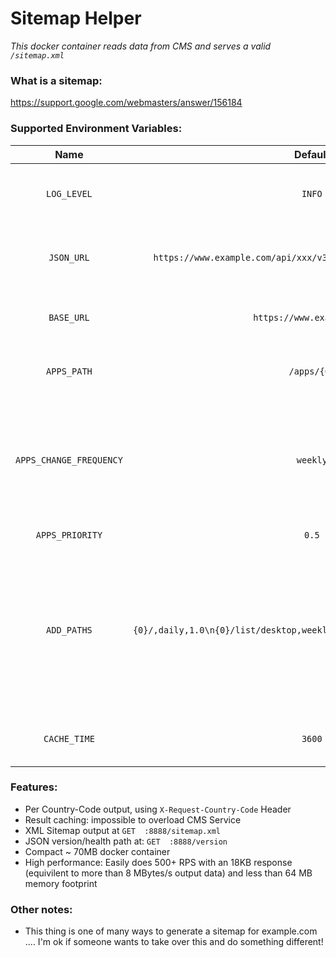 # Sitemap Helper

*This docker container reads data from CMS and serves a valid `/sitemap.xml`*

### What is a sitemap:
https://support.google.com/webmasters/answer/156184

### Supported Environment Variables:

| Name  | Default | Description |
|:--:|:--:|:--|
|`LOG_LEVEL`             | `INFO` | Any log level supported by Python e.g. `DEBUG / INFO / WARN / ERROR`
|`JSON_URL`              | `https://www.example.com/api/xxx/v3/products?size=1000&cnty={0}` | API to GET `app_id` list from. `{0}` will be replaced by capital 2-letter country code/ 
|`BASE_URL`              | `https://www.example.com` | Schema and domain used to generate other addresses
|`APPS_PATH`             | `/apps/{0}` | Path to use for each `app_id`. `{0}` will be replaced with the `app_id`
|`APPS_CHANGE_FREQUENCY` | `weekly` | Change frequency for each `app_id`. `always / daily / weekly / monthly` or any other value supported by the sitemap standard for the `<changefreq>` field
|`APPS_PRIORITY`         | `0.5` | Priority for each `app_id`
|`ADD_PATHS`             | `{0}/,daily,1.0\n{0}/list/desktop,weekly,0.8\n{0}/termofuse,monthly,0.2` |Additional paths to add to the sitemap, one per line. Line separator is *unix* newline "\n". Each line is comma separated: path,change frequency,priority. `{0}` will be replaced with the `BASE_URL`
|`CACHE_TIME` | `3600` | Per country-code: How long to cache the result of GET `JSON_URL` 

### Features:

* Per Country-Code output, using `X-Request-Country-Code` Header
* Result caching: impossible to overload CMS Service
* XML Sitemap output at `GET  :8888/sitemap.xml`
* JSON version/health path at: `GET  :8888/version`
* Compact ~ 70MB docker container
* High performance: Easily does 500+ RPS with an 18KB response (equivilent to more than 8 MBytes/s output data) and less than 64 MB memory footprint

### Other notes:

* This thing is one of many ways to generate a sitemap for example.com .... I'm ok if someone wants to take over this and do something different!


